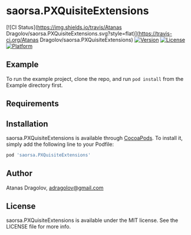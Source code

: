 # saorsa.PXQuisiteExtensions

[![CI Status](https://img.shields.io/travis/Atanas Dragolov/saorsa.PXQuisiteExtensions.svg?style=flat)](https://travis-ci.org/Atanas Dragolov/saorsa.PXQuisiteExtensions)
[![Version](https://img.shields.io/cocoapods/v/saorsa.PXQuisiteExtensions.svg?style=flat)](https://cocoapods.org/pods/saorsa.PXQuisiteExtensions)
[![License](https://img.shields.io/cocoapods/l/saorsa.PXQuisiteExtensions.svg?style=flat)](https://cocoapods.org/pods/saorsa.PXQuisiteExtensions)
[![Platform](https://img.shields.io/cocoapods/p/saorsa.PXQuisiteExtensions.svg?style=flat)](https://cocoapods.org/pods/saorsa.PXQuisiteExtensions)

## Example

To run the example project, clone the repo, and run `pod install` from the Example directory first.

## Requirements

## Installation

saorsa.PXQuisiteExtensions is available through [CocoaPods](https://cocoapods.org). To install
it, simply add the following line to your Podfile:

```ruby
pod 'saorsa.PXQuisiteExtensions'
```

## Author

Atanas Dragolov, adragolov@gmail.com

## License

saorsa.PXQuisiteExtensions is available under the MIT license. See the LICENSE file for more info.
